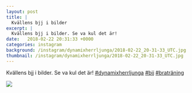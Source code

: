 ```yaml
---
layout: post
title: |
  Kvällens bjj i bilder
excerpt: |
  Kvällens bjj i bilder. Se va kul det är!   
date:   2018-02-22 20:31:33 +0000
categories: instagram
background: /instagram/dynamixherrljunga/2018-02-22_20-31-33_UTC.jpg
thumbnail: /instagram/dynamixherrljunga/2018-02-22_20-31-33_UTC.jpg
---
```

Kvällens bjj i bilder. Se va kul det är! [#dynamixherrljunga](https://www.instagram.com/explore/tags/dynamixherrljunga/) [#bjj](https://www.instagram.com/explore/tags/bjj/) [#braträning](https://www.instagram.com/explore/tags/braträning/)



<img src='/www-dynamix-herrljunga/instagram/dynamixherrljunga/2018-02-22_20-31-33_UTC.jpg' class='img-fluid' />
